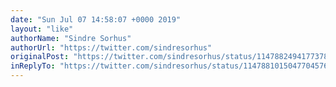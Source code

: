 ```yaml
---
date: "Sun Jul 07 14:58:07 +0000 2019"
layout: "like"
authorName: "Sindre Sorhus"
authorUrl: "https://twitter.com/sindresorhus"
originalPost: "https://twitter.com/sindresorhus/status/1147882494177378304"
inReplyTo: "https://twitter.com/sindresorhus/status/1147881015047704576"
---
```

